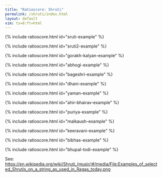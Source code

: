 ```yaml
---
title: "Ratioscore: Shruti"
permalink: /shruti/index.html
layout: default
vim: ts=8:ft=html
---
```



{% include ratioscore.html id="sruti-example" %}
<script type="application/x-ratioscore" id="sruti-example">
!! The Classical Indian Just Intonation Tuning System
!! with 22 srutis defining the 7 swaras of Hindu Classical Music
**dtime	**ratio	**cents	**swara
*MM120	*Iclars	*Iclars	*
*	*ref:D3	*ref:D3	*
1	1/1	0.0c	Sa
1	25/24	70.7c	.
1	21/20	84.5c	.
1	256/243	90.2c	ri1
1	135/128	92.2c	.
1	16/15	111.7c	ri2
1	10/9	182.4c	Ri1
1	9/8	203.9c	Ri2
1	7/6	266.9c	.
1	32/27	294.1c	ga1
1	6/5	315.6c	ga2
1	5/4	386.3c	Ga1
1	81/64	407.8c	Ga2
1	4/3	498.9c	ma1
1	27/20	519.6c	ma2
1	45/32	590.2c	Ma1
1	64/45	609.8c	.
1	729/512	611.7c	Ma2
1	10/7	617.5c	.
1	3/2	702.0c	Pa
1	25/16	772.7c	.
1	128/81	792.2c	dha1
1	405/256	794.1c	.
1	8/5	813.7c	dha2
1	5/3	884.4c	Dha1
1	27/16	905.9c	Dha2
1	7/4	968.8c	.
1	16/9	996.1c	ni1
1	9/5	1017.6c	ni2
1	15/8	1088.3c	Ni1
1	243/128	1109.8c	Ni2
1	40/21	1115.5c	.
1	2/1	1200.0c	Sa
*-	*-	*-	*-
!! Reference: https://s3.amazonaws.com/arena-attachments/736589/eb6afc9a4112089994064b8fb7d63c40.pdf
!! Wolfgang von Schweinitz, Oct. 2006
</script>



{% include ratioscore.html id="sruti2-example" %}
<script type="application/x-ratioscore" id="sruti2-example">
!! The shruti described by Bharata and Dattilam
**dtime	**ratio	**cents	**freq	**pitch	**swara	**name
*	*Iclars	*Iclars	*Iclars	*	*	*
*	*ref:C4	*ref:C4	*ref:C4	*	*	*
1	1	0c	261.6256z	C	Sa	Chandovatī
1	256/243	90c	275.6220z	D-flat	ri1	Dayāvatī
1	16/15	112c	279.0673z	D-flat	ri2	Ranjanī
1	10/9	182c	290.6951z	D	Ri1	Ratikā
1	9/8	203c	294.3288z	D	Ri2	Raudrī
1	32/27	294c	310.0747z	E-flat	ga1	Krodhā
1	6/5	316c	313.9507z	E-flat	ga2	Vajrikā
1	5/4	386c	327.0319z	E	Ga1	Prasāriṇī
1	81/64	407c	331.1198z	E	Ga2	Prīti
1	4/3	498c	348.8341z	F	ma1	Mārjanī
1	27/20	519c	353.1945z	F	ma2	Kṣhiti
1	45/32	590c	367.9109z	F-sharp	Ma1	Raktā
1	729/512	612c	372.5098z	F-sharp	Ma2	Sandīpanī
1	3/2	702c	392.4383z	G	Pa	Ālāpinī
1	128/81	792c	413.4330z	A-flat	dha1	Madantī
1	8/5	814c	418.6009z	A-flat	dha2	Rohiṇī
1	5/3	884c	436.0426z	A	Dha1	Ramyā
1	27/16	906c	441.4931z	A	Dha2	Ugrā
1	16/9	996c	465.1121z	B-flat	ni1	Kṣobhinī
1	9/5	1017c	470.9260z	B-flat	ni2	Tīvrā
1	15/8	1088c	490.5479z	B	Ni1	Kumudvatī
1	243/128	1110c	496.6798z	B	Ni2	Mandā
1	2	1200c	523.2511z	C	Sa	Chandovatī
*-	*-	*-	*-	*-	*-	*-
!! Reference: https://en.wikipedia.org/wiki/Shruti_(music)
</script>



{% include ratioscore.html id="gorakh-kalyan-example" %}
<script type="application/x-ratioscore" id="gorakh-kalyan-example">
!!!OTL: Scale for raga Gorakh Kalyan (Hindustani)
**recip	**ratio
*MM144	*I#104
*	*ref:C4
4	S
4	R1
4	m1
4	P
4	D1
4	n1
4	S*2
*-	*-
!!!RDF**ratio: S  = (1)
!!!RDF**ratio: r1 = (256/243)
!!!RDF**ratio: r2 = (16/15)
!!!RDF**ratio: R1 = (10/9)
!!!RDF**ratio: R2 = (9/8)
!!!RDF**ratio: g1 = (32/27)
!!!RDF**ratio: g2 = (6/5)
!!!RDF**ratio: G1 = (5/4)
!!!RDF**ratio: G2 = (81/64)
!!!RDF**ratio: M1 = (4/3)
!!!RDF**ratio: M2 = (27/20)
!!!RDF**ratio: m1 = (45/32)
!!!RDF**ratio: m2 = (729/512)
!!!RDF**ratio: P  = (3/2)
!!!RDF**ratio: d1 = (128/81)
!!!RDF**ratio: d2 = (8/5)
!!!RDF**ratio: D1 = (5/3)
!!!RDF**ratio: D2 = (27/16)
!!!RDF**ratio: n1 = (16/9)
!!!RDF**ratio: n2 = (9/5)
!!!RDF**ratio: N1 = (15/8)
!!!RDF**ratio: N2 = (243/128)
</script>



{% include ratioscore.html id="abhogi-example" %}
<script type="application/x-ratioscore" id="abhogi-example">
!!!OTL: Scale for raga Abhogi (both Hindustani and Carnatic)
**recip	**ratio
*MM144	*I#104
*	*ref:C4
4	S
4	R1
4	g1
4	m1
4	D1
4	S*2
*-	*-
!!!RDF**ratio: S  = (1)
!!!RDF**ratio: r1 = (256/243)
!!!RDF**ratio: r2 = (16/15)
!!!RDF**ratio: R1 = (10/9)
!!!RDF**ratio: R2 = (9/8)
!!!RDF**ratio: g1 = (32/27)
!!!RDF**ratio: g2 = (6/5)
!!!RDF**ratio: G1 = (5/4)
!!!RDF**ratio: G2 = (81/64)
!!!RDF**ratio: M1 = (4/3)
!!!RDF**ratio: M2 = (27/20)
!!!RDF**ratio: m1 = (45/32)
!!!RDF**ratio: m2 = (729/512)
!!!RDF**ratio: P  = (3/2)
!!!RDF**ratio: d1 = (128/81)
!!!RDF**ratio: d2 = (8/5)
!!!RDF**ratio: D1 = (5/3)
!!!RDF**ratio: D2 = (27/16)
!!!RDF**ratio: n1 = (16/9)
!!!RDF**ratio: n2 = (9/5)
!!!RDF**ratio: N1 = (15/8)
!!!RDF**ratio: N2 = (243/128)
</script>



{% include ratioscore.html id="bageshri-example" %}
<script type="application/x-ratioscore" id="bageshri-example">
!!!OTL: Scale for raga Bageshri, Bhimapalasi (Hindustani); Abheri, Reethigowla (Carnatic)
**recip	**ratio
*MM144	*I#104
*	*ref:C4
4	S
4	R1
4	g1
4	m1
4	P
4	D1
4	n1
4	S*2
*-	*-
!!!RDF**ratio: S  = (1)
!!!RDF**ratio: r1 = (256/243)
!!!RDF**ratio: r2 = (16/15)
!!!RDF**ratio: R1 = (10/9)
!!!RDF**ratio: R2 = (9/8)
!!!RDF**ratio: g1 = (32/27)
!!!RDF**ratio: g2 = (6/5)
!!!RDF**ratio: G1 = (5/4)
!!!RDF**ratio: G2 = (81/64)
!!!RDF**ratio: M1 = (4/3)
!!!RDF**ratio: M2 = (27/20)
!!!RDF**ratio: m1 = (45/32)
!!!RDF**ratio: m2 = (729/512)
!!!RDF**ratio: P  = (3/2)
!!!RDF**ratio: d1 = (128/81)
!!!RDF**ratio: d2 = (8/5)
!!!RDF**ratio: D1 = (5/3)
!!!RDF**ratio: D2 = (27/16)
!!!RDF**ratio: n1 = (16/9)
!!!RDF**ratio: n2 = (9/5)
!!!RDF**ratio: N1 = (15/8)
!!!RDF**ratio: N2 = (243/128)
</script>



{% include ratioscore.html id="dhani-example" %}
<script type="application/x-ratioscore" id="dhani-example">
!!!OTL: Scale for raga Dhani (Hindustani); Suddha Dhanyansi (Carnatic)
**recip	**ratio
*MM144	*I#104
*	*ref:C4
4	S
4	g1
4	m1
4	P
4	n1
4	S*2
*-	*-
!!!RDF**ratio: S  = (1)
!!!RDF**ratio: r1 = (256/243)
!!!RDF**ratio: r2 = (16/15)
!!!RDF**ratio: R1 = (10/9)
!!!RDF**ratio: R2 = (9/8)
!!!RDF**ratio: g1 = (32/27)
!!!RDF**ratio: g2 = (6/5)
!!!RDF**ratio: G1 = (5/4)
!!!RDF**ratio: G2 = (81/64)
!!!RDF**ratio: M1 = (4/3)
!!!RDF**ratio: M2 = (27/20)
!!!RDF**ratio: m1 = (45/32)
!!!RDF**ratio: m2 = (729/512)
!!!RDF**ratio: P  = (3/2)
!!!RDF**ratio: d1 = (128/81)
!!!RDF**ratio: d2 = (8/5)
!!!RDF**ratio: D1 = (5/3)
!!!RDF**ratio: D2 = (27/16)
!!!RDF**ratio: n1 = (16/9)
!!!RDF**ratio: n2 = (9/5)
!!!RDF**ratio: N1 = (15/8)
!!!RDF**ratio: N2 = (243/128)
</script>



{% include ratioscore.html id="yaman-example" %}
<script type="application/x-ratioscore" id="yaman-example">
!!!OTL: Scale for raga Yaman (Hindustani); Yamunakalyani (Carnatic)
**recip	**ratio
*MM144	*I#104
*	*ref:C4
4	S
4	R2
4	G1
4	M1
4	m1
4	P
4	D2
4	N1
4	S*2
*-	*-
!!!RDF**ratio: S  = (1)
!!!RDF**ratio: r1 = (256/243)
!!!RDF**ratio: r2 = (16/15)
!!!RDF**ratio: R1 = (10/9)
!!!RDF**ratio: R2 = (9/8)
!!!RDF**ratio: g1 = (32/27)
!!!RDF**ratio: g2 = (6/5)
!!!RDF**ratio: G1 = (5/4)
!!!RDF**ratio: G2 = (81/64)
!!!RDF**ratio: M1 = (4/3)
!!!RDF**ratio: M2 = (27/20)
!!!RDF**ratio: m1 = (45/32)
!!!RDF**ratio: m2 = (729/512)
!!!RDF**ratio: P  = (3/2)
!!!RDF**ratio: d1 = (128/81)
!!!RDF**ratio: d2 = (8/5)
!!!RDF**ratio: D1 = (5/3)
!!!RDF**ratio: D2 = (27/16)
!!!RDF**ratio: n1 = (16/9)
!!!RDF**ratio: n2 = (9/5)
!!!RDF**ratio: N1 = (15/8)
!!!RDF**ratio: N2 = (243/128)
</script>



{% include ratioscore.html id="ahir-bhairav-example" %}
<script type="application/x-ratioscore" id="ahir-bhairav-example">
!!!OTL: Scale for raga Ahir Bhairav (Hindustani); Chakravakam (Carnatic)
**recip	**ratio
*MM144	*I#104
*	*ref:C4
4	S
4	r2
4	G1
4	m1
4	P
4	D1
4	n1
4	S*2
*-	*-
!!!RDF**ratio: S  = (1)
!!!RDF**ratio: r1 = (256/243)
!!!RDF**ratio: r2 = (16/15)
!!!RDF**ratio: R1 = (10/9)
!!!RDF**ratio: R2 = (9/8)
!!!RDF**ratio: g1 = (32/27)
!!!RDF**ratio: g2 = (6/5)
!!!RDF**ratio: G1 = (5/4)
!!!RDF**ratio: G2 = (81/64)
!!!RDF**ratio: M1 = (4/3)
!!!RDF**ratio: M2 = (27/20)
!!!RDF**ratio: m1 = (45/32)
!!!RDF**ratio: m2 = (729/512)
!!!RDF**ratio: P  = (3/2)
!!!RDF**ratio: d1 = (128/81)
!!!RDF**ratio: d2 = (8/5)
!!!RDF**ratio: D1 = (5/3)
!!!RDF**ratio: D2 = (27/16)
!!!RDF**ratio: n1 = (16/9)
!!!RDF**ratio: n2 = (9/5)
!!!RDF**ratio: N1 = (15/8)
!!!RDF**ratio: N2 = (243/128)
</script>



{% include ratioscore.html id="puriya-example" %}
<script type="application/x-ratioscore" id="puriya-example">
!!!OTL: Scale for raga Pyriya (Hindustani); Hamsanandi (Carnatic)
**recip	**ratio
*MM144	*I#104
*	*ref:C4
4	S
4	r1
4	G1
4	M1
4	D1
4	N1
4	S*2
*-	*-
!!!RDF**ratio: S  = (1)
!!!RDF**ratio: r1 = (256/243)
!!!RDF**ratio: r2 = (16/15)
!!!RDF**ratio: R1 = (10/9)
!!!RDF**ratio: R2 = (9/8)
!!!RDF**ratio: g1 = (32/27)
!!!RDF**ratio: g2 = (6/5)
!!!RDF**ratio: G1 = (5/4)
!!!RDF**ratio: G2 = (81/64)
!!!RDF**ratio: M1 = (4/3)
!!!RDF**ratio: M2 = (27/20)
!!!RDF**ratio: m1 = (45/32)
!!!RDF**ratio: m2 = (729/512)
!!!RDF**ratio: P  = (3/2)
!!!RDF**ratio: d1 = (128/81)
!!!RDF**ratio: d2 = (8/5)
!!!RDF**ratio: D1 = (5/3)
!!!RDF**ratio: D2 = (27/16)
!!!RDF**ratio: n1 = (16/9)
!!!RDF**ratio: n2 = (9/5)
!!!RDF**ratio: N1 = (15/8)
!!!RDF**ratio: N2 = (243/128)
</script>



{% include ratioscore.html id="malkaush-example" %}
<script type="application/x-ratioscore" id="malkaush-example">
!!!OTL: Scale for raga Malkaush (Hindustani); Hindolam (Carnatic)
!!!URL: https://singerspassion.wordpress.com/ragas/raag-malkaush
**recip	**ratio
*MM144	*I#104
*	*ref:C4
4	S
4	g1
4	m1
4	d1
4	n1
4	S*2
*-	*-
!!!RDF**ratio: S  = (1)
!!!RDF**ratio: r1 = (256/243)
!!!RDF**ratio: r2 = (16/15)
!!!RDF**ratio: R1 = (10/9)
!!!RDF**ratio: R2 = (9/8)
!!!RDF**ratio: g1 = (32/27)
!!!RDF**ratio: g2 = (6/5)
!!!RDF**ratio: G1 = (5/4)
!!!RDF**ratio: G2 = (81/64)
!!!RDF**ratio: M1 = (4/3)
!!!RDF**ratio: M2 = (27/20)
!!!RDF**ratio: m1 = (45/32)
!!!RDF**ratio: m2 = (729/512)
!!!RDF**ratio: P  = (3/2)
!!!RDF**ratio: d1 = (128/81)
!!!RDF**ratio: d2 = (8/5)
!!!RDF**ratio: D1 = (5/3)
!!!RDF**ratio: D2 = (27/16)
!!!RDF**ratio: n1 = (16/9)
!!!RDF**ratio: n2 = (9/5)
!!!RDF**ratio: N1 = (15/8)
!!!RDF**ratio: N2 = (243/128)
</script>


{% include ratioscore.html id="keeravani-example" %}
<script type="application/x-ratioscore" id="keeravani-example">
!!!OTL: Scale for raga Keeravani (both Hindustani and Carnatic)
**recip	**ratio
*MM144	*I#104
*	*ref:C4
4	S
4	R2
4	g1
4	m1
4	P
4	d1
4	N1
4	S*2
*-	*-
!!!RDF**ratio: S  = (1)
!!!RDF**ratio: r1 = (256/243)
!!!RDF**ratio: r2 = (16/15)
!!!RDF**ratio: R1 = (10/9)
!!!RDF**ratio: R2 = (9/8)
!!!RDF**ratio: g1 = (32/27)
!!!RDF**ratio: g2 = (6/5)
!!!RDF**ratio: G1 = (5/4)
!!!RDF**ratio: G2 = (81/64)
!!!RDF**ratio: M1 = (4/3)
!!!RDF**ratio: M2 = (27/20)
!!!RDF**ratio: m1 = (45/32)
!!!RDF**ratio: m2 = (729/512)
!!!RDF**ratio: P  = (3/2)
!!!RDF**ratio: d1 = (128/81)
!!!RDF**ratio: d2 = (8/5)
!!!RDF**ratio: D1 = (5/3)
!!!RDF**ratio: D2 = (27/16)
!!!RDF**ratio: n1 = (16/9)
!!!RDF**ratio: n2 = (9/5)
!!!RDF**ratio: N1 = (15/8)
!!!RDF**ratio: N2 = (243/128)
</script>



{% include ratioscore.html id="bibhas-example" %}
<script type="application/x-ratioscore" id="bibhas-example">
!!!OTL: Scale for raga Bibhas (Hindustani); Revagupti (Carnatic)
**recip	**ratio
*MM144	*I#104
*	*ref:C4
4	S
4	r1
4	G1
4	P
4	d1
4	S*2
*-	*-
!!!RDF**ratio: S  = (1)
!!!RDF**ratio: r1 = (256/243)
!!!RDF**ratio: r2 = (16/15)
!!!RDF**ratio: R1 = (10/9)
!!!RDF**ratio: R2 = (9/8)
!!!RDF**ratio: g1 = (32/27)
!!!RDF**ratio: g2 = (6/5)
!!!RDF**ratio: G1 = (5/4)
!!!RDF**ratio: G2 = (81/64)
!!!RDF**ratio: M1 = (4/3)
!!!RDF**ratio: M2 = (27/20)
!!!RDF**ratio: m1 = (45/32)
!!!RDF**ratio: m2 = (729/512)
!!!RDF**ratio: P  = (3/2)
!!!RDF**ratio: d1 = (128/81)
!!!RDF**ratio: d2 = (8/5)
!!!RDF**ratio: D1 = (5/3)
!!!RDF**ratio: D2 = (27/16)
!!!RDF**ratio: n1 = (16/9)
!!!RDF**ratio: n2 = (9/5)
!!!RDF**ratio: N1 = (15/8)
!!!RDF**ratio: N2 = (243/128)
</script>



{% include ratioscore.html id="bhupal-todi-example" %}
<script type="application/x-ratioscore" id="bhupal-todi-example">
!!!OTL: Scale for raga Bhupal Todi (Hindustani); Bhupalam (Carnatic)
**recip	**ratio
*MM144	*I#104
*	*ref:C4
4	S
4	r1
4	g1
4	P
4	d1
4	S*2
*-	*-
!!!RDF**ratio: S  = (1)
!!!RDF**ratio: r1 = (256/243)
!!!RDF**ratio: r2 = (16/15)
!!!RDF**ratio: R1 = (10/9)
!!!RDF**ratio: R2 = (9/8)
!!!RDF**ratio: g1 = (32/27)
!!!RDF**ratio: g2 = (6/5)
!!!RDF**ratio: G1 = (5/4)
!!!RDF**ratio: G2 = (81/64)
!!!RDF**ratio: M1 = (4/3)
!!!RDF**ratio: M2 = (27/20)
!!!RDF**ratio: m1 = (45/32)
!!!RDF**ratio: m2 = (729/512)
!!!RDF**ratio: P  = (3/2)
!!!RDF**ratio: d1 = (128/81)
!!!RDF**ratio: d2 = (8/5)
!!!RDF**ratio: D1 = (5/3)
!!!RDF**ratio: D2 = (27/16)
!!!RDF**ratio: n1 = (16/9)
!!!RDF**ratio: n2 = (9/5)
!!!RDF**ratio: N1 = (15/8)
!!!RDF**ratio: N2 = (243/128)
</script>


See: https://en.wikipedia.org/wiki/Shruti_(music)#/media/File:Examples_of_selected_Shrutis_on_a_string_as_used_in_Ragas_today.png

